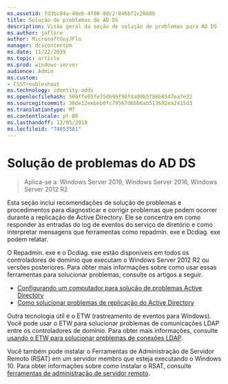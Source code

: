 ```yaml
---
ms.assetid: fd3bc84a-48eb-4f00-9dc2-846bf2c2668b
title: Solução de problemas do AD DS
description: Visão geral da seção de solução de problemas para AD DS
ms.author: joflore
author: MicrosoftGuyJFlo
manager: dcscontentpm
ms.date: 11/22/2019
ms.topic: article
ms.prod: windows-server
audience: Admin
ms.custom:
- CSSTroubleshoot
ms.technology: identity-adds
ms.openlocfilehash: 500ffe05fe75db99f98fda09b5f86b8547ea7e32
ms.sourcegitcommit: 30de12eebeb0fc79567d6bb6ab513692ea2415d3
ms.translationtype: MT
ms.contentlocale: pt-BR
ms.lasthandoff: 12/05/2019
ms.locfileid: "74853581"
---
```

# <a name="ad-ds-troubleshooting"></a>Solução de problemas do AD DS

>Aplica-se a: Windows Server 2019, Windows Server 2016, Windows Server 2012 R2

Esta seção inclui recomendações de solução de problemas e procedimentos para diagnosticar e corrigir problemas que podem ocorrer durante a replicação de Active Directory. Ele se concentra em como responder às entradas do log de eventos do serviço de diretório e como interpretar mensagens que ferramentas como repadmin. exe e Dcdiag. exe podem relatar.

O Repadmin. exe e o Dcdiag. exe estão disponíveis em todos os controladores de domínio que executam o Windows Server 2012 R2 ou versões posteriores. Para obter mais informações sobre como usar essas ferramentas para solucionar problemas, consulte os artigos a seguir.

- [Configurando um computador para solução de problemas Active Directory](../manage/troubleshoot/Configuring-a-Computer-for-Troubleshooting.md)
- [Como solucionar problemas de replicação do Active Directory](../manage/troubleshoot/Troubleshooting-Active-Directory-Replication-Problems.md)

Outra tecnologia útil é o ETW (rastreamento de eventos para Windows). Você pode usar o ETW para solucionar problemas de comunicações LDAP entre os controladores de domínio. Para obter mais informações, consulte [usando o ETW para solucionar problemas de conexões LDAP](../manage/troubleshoot/troubleshoot-ldap-using-etw.md).

Você também pode instalar o Ferramentas de Administração de Servidor Remoto (RSAT) em um servidor membro que esteja executando o Windows 10. Para obter informações sobre como instalar o RSAT, consulte [ferramentas de administração de servidor remoto](https://docs.microsoft.com/windows-server/remote/remote-server-administration-tools).
